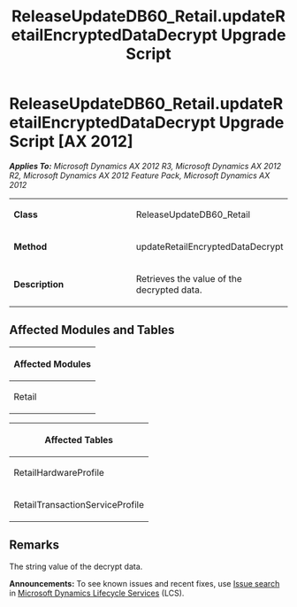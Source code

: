 ﻿---
title: ReleaseUpdateDB60_Retail.updateRetailEncryptedDataDecrypt Upgrade Script
TOCTitle: ReleaseUpdateDB60_Retail.updateRetailEncryptedDataDecrypt Upgrade Script
ms:assetid: 5e3dd23d-1dc9-5e06-430f-cb3f459e186d
ms:mtpsurl: https://msdn.microsoft.com/en-us/library/JJ718997(v=AX.60)
ms:contentKeyID: 49708539
ms.date: 05/18/2015
mtps_version: v=AX.60
---

# ReleaseUpdateDB60\_Retail.updateRetailEncryptedDataDecrypt Upgrade Script [AX 2012]


_**Applies To:** Microsoft Dynamics AX 2012 R3, Microsoft Dynamics AX 2012 R2, Microsoft Dynamics AX 2012 Feature Pack, Microsoft Dynamics AX 2012_

<table>
<colgroup>
<col style="width: 50%" />
<col style="width: 50%" />
</colgroup>
<tbody>
<tr class="odd">
<td><p><strong>Class</strong></p></td>
<td><p>ReleaseUpdateDB60_Retail</p></td>
</tr>
<tr class="even">
<td><p><strong>Method</strong></p></td>
<td><p>updateRetailEncryptedDataDecrypt</p></td>
</tr>
<tr class="odd">
<td><p><strong>Description</strong></p></td>
<td><p>Retrieves the value of the decrypted data.</p></td>
</tr>
</tbody>
</table>


## Affected Modules and Tables

<table>
<colgroup>
<col style="width: 100%" />
</colgroup>
<thead>
<tr class="header">
<th><p>Affected Modules</p></th>
</tr>
</thead>
<tbody>
<tr class="odd">
<td><p>Retail</p></td>
</tr>
</tbody>
</table>


<table>
<colgroup>
<col style="width: 100%" />
</colgroup>
<thead>
<tr class="header">
<th><p>Affected Tables</p></th>
</tr>
</thead>
<tbody>
<tr class="odd">
<td><p>RetailHardwareProfile</p></td>
</tr>
<tr class="even">
<td><p>RetailTransactionServiceProfile</p></td>
</tr>
</tbody>
</table>


## Remarks

The string value of the decrypt data.

  
**Announcements:** To see known issues and recent fixes, use [Issue search](http://go.microsoft.com/fwlink/?linkid=389258) in [Microsoft Dynamics Lifecycle Services](http://go.microsoft.com/fwlink/?linkid=306505) (LCS).

